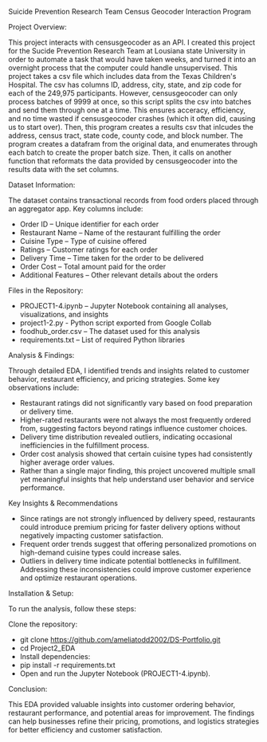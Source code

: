 Suicide Prevention Research Team Census Geocoder Interaction Program

Project Overview:

This project interacts with censusgeocoder as an API. I created this project for the Sucide Prevention Research Team at Lousiana state University in order to automate a task that would have taken weeks, and turned it into an overnight process that the computer could handle unsupervised. This project takes a csv file which includes data from the Texas Children's Hospital. The csv has columns ID, address, city, state, and zip code for each of the 249,975 participants. However, censusgeocoder can only process batches of 9999 at once, so this script splits the csv into batches and send them through one at a time. This ensures acceracy, efficiency, and no time wasted if censusgeocoder crashes (which it often did, causing us to start over). Then, this program creates a results csv that inlcudes the address, census tract, state code, county code, and block number. The program creates a datafram from the original data, and enumerates through each batch to create the proper batch size. Then, it calls on another function that reformats the data provided by censusgeocoder into the results data with the set columns.


Dataset Information:

The dataset contains transactional records from food orders placed through an aggregator app. Key columns include:

- Order ID – Unique identifier for each order
- Restaurant Name – Name of the restaurant fulfilling the order
- Cuisine Type – Type of cuisine offered
- Ratings – Customer ratings for each order
- Delivery Time – Time taken for the order to be delivered
- Order Cost – Total amount paid for the order
- Additional Features – Other relevant details about the orders


Files in the Repository:

- PROJECT1-4.ipynb – Jupyter Notebook containing all analyses, visualizations, and insights
- project1-2.py - Python script exported from Google Collab
- foodhub_order.csv – The dataset used for this analysis
- requirements.txt – List of required Python libraries


Analysis & Findings:

Through detailed EDA, I identified trends and insights related to customer behavior, restaurant efficiency, and pricing strategies. Some key observations include:

- Restaurant ratings did not significantly vary based on food preparation or delivery time.
- Higher-rated restaurants were not always the most frequently ordered from, suggesting factors beyond ratings influence customer choices.
- Delivery time distribution revealed outliers, indicating occasional inefficiencies in the fulfillment process.
- Order cost analysis showed that certain cuisine types had consistently higher average order values.
- Rather than a single major finding, this project uncovered multiple small yet meaningful insights that help understand user behavior and service performance.

Key Insights & Recommendations

- Since ratings are not strongly influenced by delivery speed, restaurants could introduce premium pricing for faster delivery options without negatively impacting customer satisfaction.
- Frequent order trends suggest that offering personalized promotions on high-demand cuisine types could increase sales.
- Outliers in delivery time indicate potential bottlenecks in fulfillment. Addressing these inconsistencies could improve customer experience and optimize restaurant operations.


Installation & Setup:

To run the analysis, follow these steps:

Clone the repository:
- git clone https://github.com/ameliatodd2002/DS-Portfolio.git
- cd Project2_EDA
- Install dependencies:
- pip install -r requirements.txt
- Open and run the Jupyter Notebook (PROJECT1-4.ipynb).


Conclusion:

This EDA provided valuable insights into customer ordering behavior, restaurant performance, and potential areas for improvement. The findings can help businesses refine their pricing, promotions, and logistics strategies for better efficiency and customer satisfaction.
